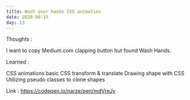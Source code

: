```yaml
---
title: Wash your hands CSS animation
date: 2020-06-15
day: 13
---
```


Thoughts :

I want to copy Medium.com clapping button but found Wash Hands.

Learned :

CSS animations basic
CSS transform & translate
Drawing shape with CSS
Utilizing pseudo classes to clone shapes

Link : https://codepen.io/narze/pen/mdVreJy
